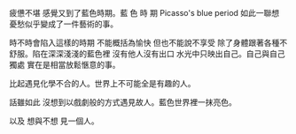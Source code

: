 疲憊不堪 感覺又到了藍色時期。藍 色 時 期 Picasso's blue period 如此一聯想 憂愁似乎變成了一件藝術的事。

時不時會陷入這樣的時期 不能概括為愉快 但也不能說不享受 除了身體跟著各種不舒服。陷在深深淺淺的藍色裡 沒有他人沒有出口 水光中只映出自己。自己與自己獨處 實在是相當放鬆愜意的事。

比起遇見化學不合的人。世界上不可能全是有趣的人。

話雖如此 沒想到以戲劇般的方式遇見故人。藍色世界裡一抹亮色。

以及 想與不想 見一個人。
